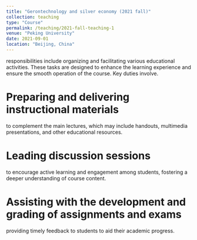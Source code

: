 ```yaml
---
title: "Gerontechnology and silver economy (2021 fall)"
collection: teaching
type: "Course"
permalink: /teaching/2021-fall-teaching-1
venue: "Peking University"
date: 2021-09-01
location: "Beijing, China"
---
```


responsibilities include organizing and facilitating various educational activities. These tasks are designed to enhance the learning experience and ensure the smooth operation of the course. Key duties involve.

Preparing and delivering instructional materials
======
 to complement the main lectures, which may include handouts, multimedia presentations, and other educational resources.

Leading discussion sessions
======
to encourage active learning and engagement among students, fostering a deeper understanding of course content.

Assisting with the development and grading of assignments and exams
======
providing timely feedback to students to aid their academic progress.
